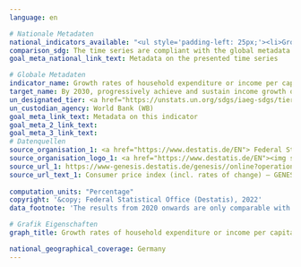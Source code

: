 ```yaml
---
language: en    

# Nationale Metadaten    
national_indicators_available: "<ul style='padding-left: 25px;'><li>Growth rate of net equivalent income of the total population</li> <li> Growth rate of net equivalent income of the bottom 40 per cent of the population</li></ul>"    
comparison_sdg: The time series are compliant with the global metadata.    
goal_meta_national_link_text: Metadata on the presented time series    

# Globale Metadaten    
indicator_name: Growth rates of household expenditure or income per capita among the bottom 40 per cent of the population and the total population    
target_name: By 2030, progressively achieve and sustain income growth of the bottom 40 per cent of the population at a rate higher than the national average    
un_designated_tier: <a href="https://unstats.un.org/sdgs/iaeg-sdgs/tier-classification/" title="Click here for more information on the UN tier classification."  target="_blank">Tier II</a>    
un_custodian_agency: World Bank (WB)    
goal_meta_link_text: Metadata on this indicator    
goal_meta_2_link_text:     
goal_meta_3_link_text:         
# Datenquellen
source_organisation_1: <a href="https://www.destatis.de/EN"> Federal Statistical Office (Destatis) </a>
source_organisation_logo_1: <a href="https://www.destatis.de/EN"><img src="https://g205sdgs.github.io/sdg-indicators/public/OrgImgEn/destatis.png" alt="Logo destatis" style="height:60px; width:148px"/></a>
source_url_1: https://www-genesis.destatis.de/genesis//online?operation=table&code=61111-0001&bypass=true&levelindex=1&levelid=1628843307422
source_url_text_1: Consumer price index (incl. rates of change) – GENESIS online 61111-0001
    
computation_units: "Percentage"    
copyright: '&copy; Federal Statistical Office (Destatis), 2022'    
data_footnote: 'The results from 2020 onwards are only comparable with previous years to a limited extent. For more information see "3. Data description" in the national metadata.'    

# Grafik Eigenschaften    
graph_title: Growth rates of household expenditure or income per capita among the bottom 40 per cent of the population and the total population    

national_geographical_coverage: Germany    
---
```


<span></span>